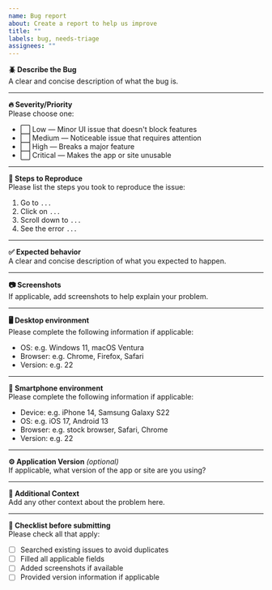 ```yaml
---
name: Bug report
about: Create a report to help us improve
title: ""
labels: bug, needs-triage
assignees: ""
---
```


**🪲 Describe the Bug**  
A clear and concise description of what the bug is.

---

**🔥 Severity/Priority**  
Please choose one:

- ⬜️ Low — Minor UI issue that doesn't block features
- ⬜️ Medium — Noticeable issue that requires attention
- ⬜️ High — Breaks a major feature
- ⬜️ Critical — Makes the app or site unusable

---

**🧭 Steps to Reproduce**  
Please list the steps you took to reproduce the issue:

1. Go to `...`
2. Click on `...`
3. Scroll down to `...`
4. See the error `...`

---

**✅ Expected behavior**  
A clear and concise description of what you expected to happen.

---

**📷 Screenshots**  
If applicable, add screenshots to help explain your problem.

---

**🖥️ Desktop environment**  
Please complete the following information if applicable:
- OS: e.g. Windows 11, macOS Ventura
- Browser: e.g. Chrome, Firefox, Safari
- Version: e.g. 22

---

**📱 Smartphone environment**  
Please complete the following information if applicable:
- Device: e.g. iPhone 14, Samsung Galaxy S22
- OS: e.g. iOS 17, Android 13
- Browser: e.g. stock browser, Safari, Chrome
- Version: e.g. 22

---

**⚙️ Application Version** _(optional)_  
If applicable, what version of the app or site are you using?

---

**📝 Additional Context**  
Add any other context about the problem here.

---

**🧮 Checklist before submitting**  
Please check all that apply:
- [ ] Searched existing issues to avoid duplicates
- [ ] Filled all applicable fields
- [ ] Added screenshots if available
- [ ] Provided version information if applicable
